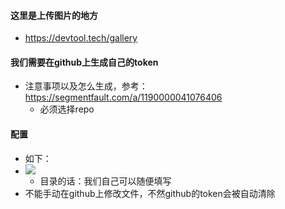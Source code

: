 #### 这里是上传图片的地方
  - https://devtool.tech/gallery
#### 我们需要在github上生成自己的token
  - 注意事项以及怎么生成，参考：https://segmentfault.com/a/1190000041076406
    + 必须选择repo
#### 配置
  - 如下：
  - ![](https://cdn.jsdelivr.net/gh/akaileyouyou/justImg/readmeImg/444.1ed619.webp)
    + 目录的话：我们自己可以随便填写
  - 不能手动在github上修改文件，不然github的token会被自动清除
